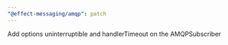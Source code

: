 ```yaml
---
"@effect-messaging/amqp": patch
---
```


Add options uninterruptible and handlerTimeout on the AMQPSubscriber
